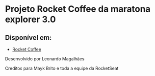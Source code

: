 <h1>Projeto Rocket Coffee da maratona explorer 3.0</h1>

<h2> Disponível em: </h2>

- [Rocket Coffee](https://peppy-lamington-6a8d6e.netlify.app/)

<p>Desenvolvido por Leonardo Magalhães</p>
<p>Creditos para Mayk Brito e toda a equipe da RocketSeat</p>

